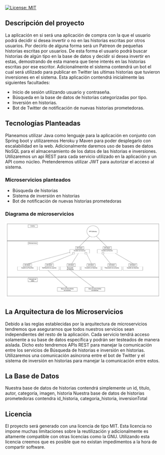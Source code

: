 [![License: MIT](https://img.shields.io/badge/License-MIT-yellow.svg)](https://opensource.org/licenses/MIT)

## Descripción del proyecto

La aplicación en si será una aplicación de compra con la que el usuario podrá decidir si desea invertir o no en las historias escritas por otros usuarios. Por decirlo de alguna forma será un Patreon de pequeñas historias escritas por usuarios. De esta forma el usuario podrá buscar historias de algún tipo en la base de datos y decidir si desea invertir en estas, demostrando de esta manera que tiene interés en las historias escritas por ese escritor. Adicionalmente el sistema contendrá un bot el cual será utilizado para publicar en Twitter las ultimas historias que tuvieron inversiones en el sistema.
Esta aplicación contendrá inicialmente las siguientes facultades:
 * Inicio de sesión utilizando usuario y contraseña.
 * Búsqueda en la base de datos de historias categorizadas por tipo.
 * Inversión en historias.
 * Bot de Twitter de notificación de nuevas historias prometedoras.
 
## Tecnologías Planteadas

Planeamos utilizar Java como lenguaje para la aplicación en conjunto con Spring boot y utilizaremos Heroku y Maven para poder desplegarlo con escalabilidad en la web. Adicionalmente daremos uso de bases de datos NoSQL para el almacenamiento de los datos de las historias e inversiones. Utilizaremos un api REST para cada servicio utilizado en la aplicación y un API como núcleo. Pretenderemos utilizar JWT para autorizar el acceso al sistema.

### Microservicios planteados

 * Búsqueda de historias
 * Sistema de inversión en historias
 * Bot de notificación de nuevas historias prometedoras

### Diagrama de microservicios 

![Microservicios]( https://raw.githubusercontent.com/OscarRubioGarcia/CCProyecto/master/docs/Representacion-microservicios.jpg )

## La Arquitectura de los Microservicios

Debido a las reglas establecidas por la arquitectura de microservicios tendremos que asegurarnos que todos nuestros servicios sean independientes del resto de la aplicación. Cada servicio tendrá acceso solamente a su base de datos específica y podrán ser testeados de manera aislada. 
Dicho esto tendremos APIs REST para manejar la comunicación entre los servicios de Búsqueda de historias e inversión en historias. Utilizaremos una comunicación asíncrona entre el bot de Twitter y el sistema de inversión en historias para manejar la comunicación entre estos.

## La Base de Datos

Nuestra base de datos de historias contendrá simplemente un id, titulo, autor, categoría, imagen, historia
Nuestra base de datos de historias prometedoras contendra id_historia, categoria_historia, inversionTotal

## Licencia

El proyecto será generado con una licencia de tipo MIT. Esta licencia no impone muchas limitaciones sobre la reutilización y adicionalmente es altamente compatible con otras licencias como la GNU. Utilizando esta licencia creemos que es posible que no existan impedimentos a la hora de compartir software.


